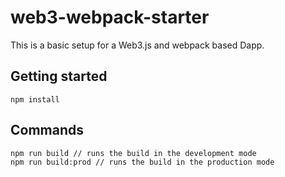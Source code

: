 # web3-webpack-starter

This is a basic setup for a Web3.js and webpack based Dapp.

## Getting started

```npm install```

## Commands

```
npm run build // runs the build in the development mode
npm run build:prod // runs the build in the production mode
```
